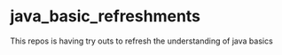 # java_basic_refreshments
This repos is having try outs to refresh the understanding of java basics
